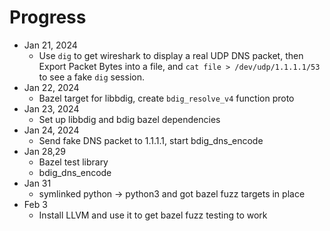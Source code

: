


# Progress

* Jan 21, 2024
  * Use `dig` to get wireshark to display a real UDP DNS packet, then Export Packet Bytes into a file, and `cat file > /dev/udp/1.1.1.1/53` to see a fake `dig` session.
* Jan 22, 2024
  * Bazel target for libbdig, create `bdig_resolve_v4` function proto
* Jan 23, 2024
  * Set up libbdig and bdig bazel dependencies
* Jan 24, 2024
  * Send fake DNS packet to 1.1.1.1, start bdig_dns_encode
* Jan 28,29
  * Bazel test library
  * bdig_dns_encode
* Jan 31
  * symlinked python -> python3 and got bazel fuzz targets in place
* Feb 3
  * Install LLVM and use it to get bazel fuzz testing to work
